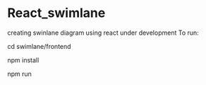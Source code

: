 # React_swimlane
creating swinlane diagram using react under development
To run:

cd swimlane/frontend

npm install

npm run

